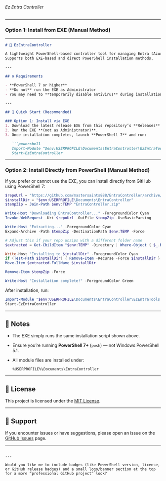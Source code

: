 ###### Ez Entra Controller
-------------
### Option 1: Install from EXE (Manual Method)
---

````markdown
# 🧭 EzEntraController

A lightweight PowerShell-based controller tool for managing Entra (Azure AD) environments with ease.  
Supports both EXE-based and direct PowerShell installation methods.

---

## ⚙️ Requirements

- **PowerShell 7 or higher**
- **Do not** run the EXE as Administrator
- You may need to **temporarily disable antivirus** during installation (some antivirus tools block unsigned EXEs)

---

## 🚀 Quick Start (Recommended)

### Option 1: Install via EXE
1. Download the latest release EXE from this repository’s **Releases** section.  
2. Run the EXE **(not as Administrator)**.  
3. Once installation completes, launch **PowerShell 7** and run:

   ```powershell
   Import-Module "$env:USERPROFILE\Documents\EntraController\EzEntraTools.psm1" -Force
   Start-EzEntraController
````

---

### Option 2: Install Directly from PowerShell (Manual Method)

If you prefer or cannot use the EXE, you can install directly from GitHub using PowerShell 7:

```powershell
$repoUrl = "https://github.com/mastersaints888/EntraController/archive/refs/heads/main.zip"
$installDir = "$env:USERPROFILE\Documents\EntraController"
$tempZip = Join-Path $env:TEMP "EntraController.zip"

Write-Host "Downloading EntraController..." -ForegroundColor Cyan
Invoke-WebRequest -Uri $repoUrl -OutFile $tempZip -UseBasicParsing

Write-Host "Extracting..." -ForegroundColor Cyan
Expand-Archive -Path $tempZip -DestinationPath $env:TEMP -Force

# Adjust this if your repo unzips with a different folder name
$extracted = Get-ChildItem "$env:TEMP" -Directory | Where-Object { $_.Name -like "*EntraController*" } | Select-Object -First 1

Write-Host "Installing to $installDir" -ForegroundColor Cyan
if (Test-Path $installDir) { Remove-Item -Recurse -Force $installDir }
Move-Item $extracted.FullName $installDir

Remove-Item $tempZip -Force

Write-Host "Installation complete!" -ForegroundColor Green
```

After installation, run:

```powershell
Import-Module "$env:USERPROFILE\Documents\EntraController\EzEntraTools.psm1" -Force
Start-EzEntraController
```

---

## 🧩 Notes

* The EXE simply runs the same installation script shown above.
* Ensure you’re running **PowerShell 7+** (`pwsh`) — not Windows PowerShell 5.1.
* All module files are installed under:

  ```
  %USERPROFILE%\Documents\EntraController
  ```

---

## 📄 License

This project is licensed under the [MIT License](LICENSE).

---

## 💬 Support

If you encounter issues or have suggestions, please open an issue on the [GitHub Issues](../../issues) page.

---

```

---

Would you like me to include badges (like PowerShell version, license, or GitHub release badges) and a small logo/banner section at the top for a more “professional GitHub project” look?
```
